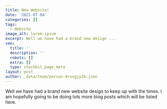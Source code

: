 ```yaml
---
title: New Website!
date: '2021-07-04'
categories: []
tags:
  - Website
image_alt: lorem-ipsum
excerpt: Well we have had a brand new design ...
seo:
  title: ''
  description: ''
  robots: []
  extra: []
  type: stackbit_page_meta
layout: post
author: _data/team/person-8rvxgjy2b.json
---
```

Well we have had a brand new website design to keep up with the times. I am hopefully going to be doing lots more blog posts which will be listed here.
